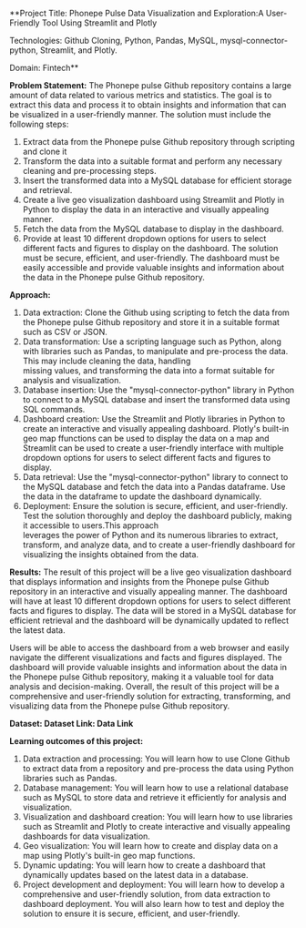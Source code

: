 **Project Title: Phonepe Pulse Data Visualization and Exploration:A User-Friendly Tool Using Streamlit and Plotly

Technologies: Github Cloning, Python, Pandas, MySQL, mysql-connector-python, Streamlit, and Plotly.

Domain: Fintech**

**Problem Statement:**
The Phonepe pulse Github repository contains a large amount of data related to various metrics and statistics. The goal is to extract this data and process it to obtain insights and information that can be visualized in a user-friendly manner. The solution must include the following steps:
1. Extract data from the Phonepe pulse Github repository through scripting and clone it
2. Transform the data into a suitable format and perform any necessary cleaning and pre-processing steps.
3. Insert the transformed data into a MySQL database for efficient storage and retrieval.
4. Create a live geo visualization dashboard using Streamlit and Plotly in Python to display the data in an interactive and visually appealing manner.
5. Fetch the data from the MySQL database to display in the dashboard.
6. Provide at least 10 different dropdown options for users to select different facts and figures to display on the dashboard. The solution must be secure, efficient, and user-friendly. The dashboard must be easily accessible and provide valuable insights and information about the data in the Phonepe pulse Github repository.

**Approach:**
1. Data extraction: Clone the Github using scripting to fetch the data from the Phonepe pulse Github repository and store it in a suitable format such as CSV or JSON.
2. Data transformation: Use a scripting language such as Python, along with libraries such as Pandas, to manipulate and pre-process the data. This may include cleaning the data, handling     
   missing values, and transforming the data into a format suitable for analysis and visualization.
3. Database insertion: Use the "mysql-connector-python" library in Python to connect to a MySQL database and insert the transformed data using SQL commands.
4. Dashboard creation: Use the Streamlit and Plotly libraries in Python to create an interactive and visually appealing dashboard. Plotly's built-in geo map ffunctions can be used to display     the data on a map and Streamlit can be used to create a user-friendly interface with multiple dropdown options for users to select different facts and figures to display.
5. Data retrieval: Use the "mysql-connector-python" library to connect to the MySQL database and fetch the data into a Pandas dataframe. Use the data in the dataframe to update the dashboard     dynamically.
6. Deployment: Ensure the solution is secure, efficient, and user-friendly. Test the solution thoroughly and deploy the dashboard publicly, making it accessible to users.This approach         
   leverages the power of Python and its numerous libraries to extract, transform, and analyze data, and to create a user-friendly dashboard for visualizing the insights obtained from the 
   data.

**Results:**
The result of this project will be a live geo visualization dashboard that displays information and insights from the Phonepe pulse Github repository in an interactive and visually appealing manner. The dashboard will have at least 10 different dropdown options for users to select different facts and figures to display. The data will be stored in a MySQL database for efficient retrieval and the dashboard will be dynamically updated to reflect the latest data.

Users will be able to access the dashboard from a web browser and easily navigate the different visualizations and facts and figures displayed. The dashboard will provide valuable insights and information about the data in the Phonepe pulse Github repository, making it a valuable tool for data analysis and decision-making. Overall, the result of this project will be a comprehensive and user-friendly solution for extracting, transforming, and visualizing data from the Phonepe pulse Github repository.

**Dataset:
Dataset Link: Data Link**

**Learning outcomes of this project:**
1. Data extraction and processing: You will learn how to use Clone Github to extract data from a repository and pre-process the data using Python libraries such as Pandas.
2. Database management: You will learn how to use a relational database such as MySQL to store data and retrieve it efficiently for analysis and visualization.
3. Visualization and dashboard creation: You will learn how to use libraries such as Streamlit and Plotly to create interactive and visually appealing dashboards for data visualization.
4. Geo visualization: You will learn how to create and display data on a map using Plotly's built-in geo map functions.
5. Dynamic updating: You will learn how to create a dashboard that dynamically updates based on the latest data in a database.
6. Project development and deployment: You will learn how to develop a comprehensive and user-friendly solution, from data extraction to dashboard deployment. You will also learn how to test     and deploy the solution to ensure it is secure, efficient, and user-friendly.
